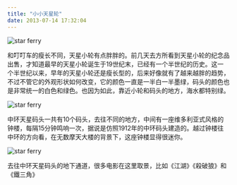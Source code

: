 ```yaml
---
title: "小小天星轮"
date: 2013-07-14 17:32:04
---
```


![star ferry](../../../images/2013/07/tianxing_1.jpg)

和叮叮车的瘦长不同，天星小轮有点胖胖的。前几天去方所看到天星小轮的纪念品出售，才知道最早的天星小轮诞生于19世纪末，已经有一个半世纪的历史。这一个半世纪以来，早年的天星小轮还是瘦长型的，后来好像就有了越来越胖的趋势，不过不管它的外观形状如何改变，它的颜色一直是一半白一半墨绿，码头的颜色也是非常统一的白色和绿色。也因为如此，靠近小轮和码头的地方，海水都特别绿。 

![star ferry](../../../images/2013/07/tianxing_2.jpg)

中环天星码头一共有10个码头，去往不同的地方，中间有一座维多利亚式风格的钟楼，每隔15分钟鸣响一次，据说是仿照1912年的中环码头建造的。越过钟楼往中环的方向看，在无数摩天大楼的背景下，这座钟楼显得很迷你。 

![star ferry](../../../images/2013/07/tianxing_3.jpg)

去往中环天星码头的地下通道，很多电影在这里取景，比如《江湖》《殺破狼》和《鐵三角》
